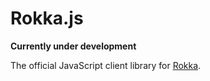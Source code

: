 # Rokka.js

**Currently under development**

The official JavaScript client library for [Rokka](https://rokka.io/).